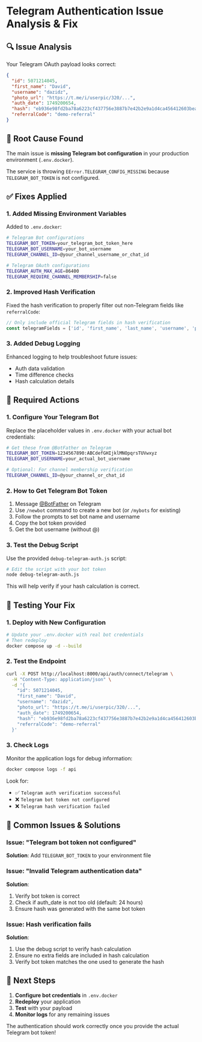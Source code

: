 # Telegram Authentication Issue Analysis & Fix

## 🔍 **Issue Analysis**

Your Telegram OAuth payload looks correct:
```json
{
  "id": 5071214045,
  "first_name": "David",
  "username": "dazidz", 
  "photo_url": "https://t.me/i/userpic/320/...",
  "auth_date": 1749200654,
  "hash": "eb936e98fd2ba78a6223cf437756e3887b7e42b2e9a1d4ca456412603beade91",
  "referralCode": "demo-referral"
}
```

## 🎯 **Root Cause Found**

The main issue is **missing Telegram bot configuration** in your production environment (`.env.docker`).

The service is throwing `EError.TELEGRAM_CONFIG_MISSING` because `TELEGRAM_BOT_TOKEN` is not configured.

## ✅ **Fixes Applied**

### 1. **Added Missing Environment Variables**
Added to `.env.docker`:
```bash
# Telegram Bot configurations
TELEGRAM_BOT_TOKEN=your_telegram_bot_token_here
TELEGRAM_BOT_USERNAME=your_bot_username
TELEGRAM_CHANNEL_ID=@your_channel_username_or_chat_id

# Telegram OAuth configurations  
TELEGRAM_AUTH_MAX_AGE=86400
TELEGRAM_REQUIRE_CHANNEL_MEMBERSHIP=false
```

### 2. **Improved Hash Verification**
Fixed the hash verification to properly filter out non-Telegram fields like `referralCode`:

```typescript
// Only include official Telegram fields in hash verification
const telegramFields = ['id', 'first_name', 'last_name', 'username', 'photo_url', 'auth_date'];
```

### 3. **Added Debug Logging**
Enhanced logging to help troubleshoot future issues:
- Auth data validation
- Time difference checks  
- Hash calculation details

## 🔧 **Required Actions**

### 1. **Configure Your Telegram Bot**
Replace the placeholder values in `.env.docker` with your actual bot credentials:

```bash
# Get these from @BotFather on Telegram
TELEGRAM_BOT_TOKEN=1234567890:ABCdefGHIjklMNOpqrsTUVwxyz
TELEGRAM_BOT_USERNAME=your_actual_bot_username

# Optional: For channel membership verification
TELEGRAM_CHANNEL_ID=@your_channel_or_chat_id
```

### 2. **How to Get Telegram Bot Token**
1. Message [@BotFather](https://t.me/BotFather) on Telegram
2. Use `/newbot` command to create a new bot (or `/mybots` for existing)
3. Follow the prompts to set bot name and username
4. Copy the bot token provided
5. Get the bot username (without @)

### 3. **Test the Debug Script**
Use the provided `debug-telegram-auth.js` script:

```bash
# Edit the script with your bot token
node debug-telegram-auth.js
```

This will help verify if your hash calculation is correct.

## 🧪 **Testing Your Fix**

### 1. **Deploy with New Configuration**
```bash
# Update your .env.docker with real bot credentials
# Then redeploy
docker compose up -d --build
```

### 2. **Test the Endpoint**
```bash
curl -X POST http://localhost:8000/api/auth/connect/telegram \
  -H "Content-Type: application/json" \
  -d '{
    "id": 5071214045,
    "first_name": "David",
    "username": "dazidz",
    "photo_url": "https://t.me/i/userpic/320/...",
    "auth_date": 1749200654,
    "hash": "eb936e98fd2ba78a6223cf437756e3887b7e42b2e9a1d4ca456412603beade91",
    "referralCode": "demo-referral"
  }'
```

### 3. **Check Logs**
Monitor the application logs for debug information:
```bash
docker compose logs -f api
```

Look for:
- ✅ `Telegram auth verification successful`
- ❌ `Telegram bot token not configured`
- ❌ `Telegram hash verification failed`

## 🚨 **Common Issues & Solutions**

### Issue: "Telegram bot token not configured"
**Solution**: Add `TELEGRAM_BOT_TOKEN` to your environment file

### Issue: "Invalid Telegram authentication data" 
**Solution**: 
1. Verify bot token is correct
2. Check if auth_date is not too old (default: 24 hours)
3. Ensure hash was generated with the same bot token

### Issue: Hash verification fails
**Solution**:
1. Use the debug script to verify hash calculation
2. Ensure no extra fields are included in hash calculation
3. Verify bot token matches the one used to generate the hash

## 📝 **Next Steps**

1. **Configure bot credentials** in `.env.docker`
2. **Redeploy** your application
3. **Test** with your payload
4. **Monitor logs** for any remaining issues

The authentication should work correctly once you provide the actual Telegram bot token!
